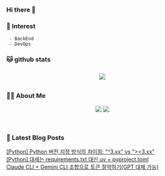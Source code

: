 
### Hi there 👋   

### 📖   Interest   
     - BackEnd
     - DevOps   

###  🐱 github stats  

<div id="main" align="center">
    <img src="https://github-readme-stats.vercel.app/api?username=qpyu66&count_private=true&show_icons=true&theme=radical"
        style="height: auto; margin-left: 20px; margin-right: 20px; padding: 10px;"/>
</div>

###  💁‍♀️ About Me  
<p align="center">
    <a href="https://bsssss.tistory.com/"><img src="https://img.shields.io/badge/Blog-FF5722?style=flat-square&logo=Blogger&logoColor=white"/></a>
    <a href="mailto:qpyu66@gmail.com"><img src="https://img.shields.io/badge/Gmail-d14836?style=flat-square&logo=Gmail&logoColor=white&link=qpyu66@gmail.com"/></a>
</p>

<br>

### 📕 Latest Blog Posts   
<a href="http://bsssss.tistory.com/1639"> [Python] Python 버전 지정 방식의 차이점: &quot;^3.xx&quot; vs &quot;&gt;=3.xx&quot; </a> <br>
<a href="http://bsssss.tistory.com/1629"> [Python] 대세는 requirements.txt 대신 uv + pyproject.toml </a> <br>
<a href="http://bsssss.tistory.com/1625"> Claude CLI + Gemini CLI 조합으로 토큰 절약하기(GPT 대체 가능) </a> <br>
